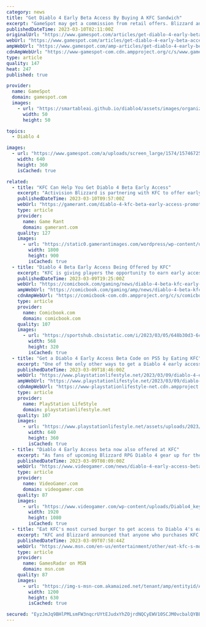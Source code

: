 ```yaml
---
category: news
title: "Get Diablo 4 Early Beta Access By Buying A KFC Sandwich"
excerpt: "GameSpot may get a commission from retail offers. Blizzard and KFC are partnering to offer early access to Diablo 4's beta. If you buy a Double Down (or any eligible sandwich) at KFC, you'll get a ..."
publishedDateTime: 2023-03-10T02:11:00Z
originalUrl: "https://www.gamespot.com/articles/get-diablo-4-early-beta-access-by-buying-a-kfc-sandwich/1100-6512194/"
webUrl: "https://www.gamespot.com/articles/get-diablo-4-early-beta-access-by-buying-a-kfc-sandwich/1100-6512194/"
ampWebUrl: "https://www.gamespot.com/amp-articles/get-diablo-4-early-beta-access-by-buying-a-kfc-sandwich/1100-6512194/"
cdnAmpWebUrl: "https://www-gamespot-com.cdn.ampproject.org/c/s/www.gamespot.com/amp-articles/get-diablo-4-early-beta-access-by-buying-a-kfc-sandwich/1100-6512194/"
type: article
quality: 147
heat: 247
published: true

provider:
  name: GameSpot
  domain: gamespot.com
  images:
    - url: "https://smartableai.github.io/diablo4/assets/images/organizations/gamespot.com-50x50.jpg"
      width: 50
      height: 50

topics:
  - Diablo 4

images:
  - url: "https://www.gamespot.com/a/uploads/screen_large/1574/15746725/4108371-88.jpg"
    width: 640
    height: 360
    isCached: true

related:
  - title: "KFC Can Help You Get Diablo 4 Beta Early Access"
    excerpt: "Activision Blizzard is partnering with KFC to offer early access beta codes for Diablo 4 to those who purchase a Double Down sandwich."
    publishedDateTime: 2023-03-10T09:57:00Z
    webUrl: "https://gamerant.com/diablo-4-kfc-beta-early-access-promotion/"
    type: article
    provider:
      name: Game Rant
      domain: gamerant.com
    quality: 127
    images:
      - url: "https://static0.gamerantimages.com/wordpress/wp-content/uploads/2023/03/diablo-4-kfc-double-down-beta-promotion.jpg"
        width: 1800
        height: 900
        isCached: true
  - title: "Diablo 4 Beta Early Access Being Offered by KFC"
    excerpt: "KFC is giving players the opportunity to earn early access to the Diablo 4 beta by ordering select menu items. Fans who order the \"Double Down\" or any other KFC chicken sandwich online will receive ..."
    publishedDateTime: 2023-03-09T19:25:00Z
    webUrl: "https://comicbook.com/gaming/news/diablo-4-beta-kfc-early-access/"
    ampWebUrl: "https://comicbook.com/gaming/amp/news/diablo-4-beta-kfc-early-access/"
    cdnAmpWebUrl: "https://comicbook-com.cdn.ampproject.org/c/s/comicbook.com/gaming/amp/news/diablo-4-beta-kfc-early-access/"
    type: article
    provider:
      name: Comicbook.com
      domain: comicbook.com
    quality: 107
    images:
      - url: "https://sportshub.cbsistatic.com/i/2023/03/05/648b30d3-6c3c-4f28-bc23-05d5d5ca5a07/nintendo-switch-mario.jpg?width=568&height=320"
        width: 568
        height: 320
        isCached: true
  - title: "Get a Diablo 4 Early Access Beta Code on PS5 by Eating KFC"
    excerpt: "One of the only other ways to get a Diablo 4 early access beta code is to pre-purchase the game. Buying a chicken sandwich is much cheaper."
    publishedDateTime: 2023-03-09T18:46:00Z
    webUrl: "https://www.playstationlifestyle.net/2023/03/09/diablo-4-early-access-beta-code-ps5-ps4-kfc/"
    ampWebUrl: "https://www.playstationlifestyle.net/2023/03/09/diablo-4-early-access-beta-code-ps5-ps4-kfc/amp/"
    cdnAmpWebUrl: "https://www-playstationlifestyle-net.cdn.ampproject.org/c/s/www.playstationlifestyle.net/2023/03/09/diablo-4-early-access-beta-code-ps5-ps4-kfc/amp/"
    type: article
    provider:
      name: PlayStation LifeStyle
      domain: playstationlifestyle.net
    quality: 107
    images:
      - url: "https://www.playstationlifestyle.net/assets/uploads/2023/03/diablo-4-kfc.jpg"
        width: 640
        height: 360
        isCached: true
  - title: "Diablo 4 Early Access beta now also offered at KFC"
    excerpt: "As fans of upcoming Blizzard RPG Diablo 4 gear up for the release of the game's upcoming beta - a new way to get early access has emerged from an unlikely source."
    publishedDateTime: 2023-03-09T08:09:00Z
    webUrl: "https://www.videogamer.com/news/diablo-4-early-access-beta-kfc/"
    type: article
    provider:
      name: VideoGamer.com
      domain: videogamer.com
    quality: 87
    images:
      - url: "https://www.videogamer.com/wp-content/uploads/Diablo4_keyart_34.jpg"
        width: 1920
        height: 1080
        isCached: true
  - title: "Eat KFC's most cursed burger to get access to Diablo 4's early beta"
    excerpt: "KFC and Blizzard announced that anyone who purchases KFC's infamous Double Down will get entry to Diablo 4's closed beta period. Anyone who willingly puts their physical health on the line for this ..."
    publishedDateTime: 2023-03-09T07:58:44Z
    webUrl: "https://www.msn.com/en-us/entertainment/other/eat-kfc-s-most-cursed-burger-to-get-access-to-diablo-4-s-early-beta/ar-AA18qg5j"
    type: article
    provider:
      name: GamesRadar on MSN
      domain: msn.com
    quality: 87
    images:
      - url: "https://img-s-msn-com.akamaized.net/tenant/amp/entityid/AA18qnoZ.img?h=630&w=1200&m=6&q=60&o=t&l=f&f=jpg"
        width: 1200
        height: 630
        isCached: true

secured: "EyzJmJq9BHlPMLsmFW3nqcrUYtEJudxYhZOjrdNQCyEWV10SCJM0vcbalQYBEgYBf0L6GPZ0Tf2rvPuvuFK5SdT7+V9PRiRIOCWy2R5+jNpz/ZfLXIIFkDpslptYNsaEyb+lx+FhocLUb92xYAfgRDewQ1zSJLXA9PRsr5Rve1UZX6cw6iD8v4c2gOTNpiIRyqEL+4SWNM4Y8q2yi3GqpNHh7UcYVsIq0am8vj8HCjTmb9cACp04yxrc6KoIb6udcNoOR8ITeabzn4KiK2Q1L2ENx6df3YdffBY4xuP/mO2/LIWA6TE2HHx7dROx9/J9rfVk2shMAJHu+ueAw6jbYfNbOHTAo/yVzPFWJx/NjQM=;DlRv07mOh78F75e2+ElFTQ=="
---
```


